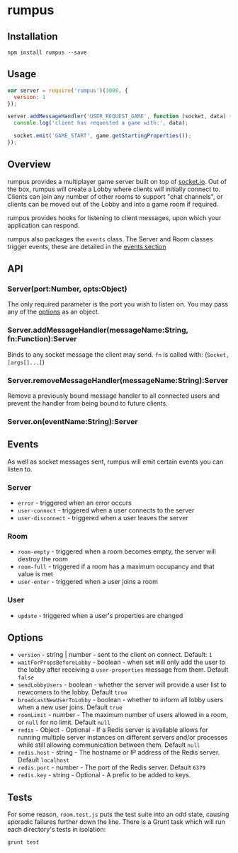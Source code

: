 # rumpus

## Installation

`npm install rumpus --save`

## Usage

```javascript
var server = require('rumpus')(3000, {
  version: 1
});

server.addMessageHandler('USER_REQUEST_GAME', function (socket, data) {
  console.log('client has requested a game with:', data);

  socket.emit('GAME_START', game.getStartingProperties());
});
```

## Overview
rumpus provides a multiplayer game server built on top of [socket.io](https://socket.io). Out of the box, rumpus will create a Lobby where clients will initially connect to. Clients can join any number of other rooms to support "chat channels", or clients can be moved out of the Lobby and into a game room if required.

rumpus provides hooks for listening to client messages, upon which your application can respond.

rumpus also packages the `events` class. The Server and Room classes trigger events, these are detailed in the [events section](https://github.com/cloakedninjas/rumpus#events)

## API

### Server(port:Number, opts:Object)
The only required parameter is the port you wish to listen on. You may pass any of the [options](https://github.com/cloakedninjas/rumpus#options) as an object.

### Server.addMessageHandler(messageName:String, fn:Function):Server
Binds to any socket message the client may send. `fn` is called with: (`Socket, [args[]...]`)

### Server.removeMessageHandler(messageName:String):Server
Remove a previously bound message handler to all connected users and prevent the handler from being bound to future clients.

### Server.on(eventName:String):Server

## Events
As well as socket messages sent, rumpus will emit certain events you can listen to.

### Server
- `error` - triggered when an error occurs
- `user-connect` - triggered when a user connects to the server
- `user-disconnect` - triggered when a user leaves the server
 
### Room
- `room-empty` - triggered when a room becomes empty, the server will destroy the room
- `room-full` - triggered if a room has a maximum occupancy and that value is met
- `user-enter` - triggered when a user joins a room

### User
- `update` - triggered when a user's properties are changed

## Options

- `version` - string | number - sent to the client on connect. Default: `1`
- `waitForPropsBeforeLobby` - boolean - when set will only add the user to the lobby after receiving a `user-properties` message from them. Default `false`
- `sendLobbyUsers` - boolean - whether the server will provide a user list to newcomers to the lobby. Default `true`
- `broadcastNewUserToLobby` - boolean - whether to inform all lobby users when a new user joins. Default `true`
- `roomLimit` - number - The maximum number of users allowed in a room, or `null` for no limit. Default `null`
- `redis` - Object - Optional - If a Redis server is available allows for running multiple server instances on different servers and/or processes while still allowing communication between them. Default `null`
- `redis.host` - string - The hostname or IP address of the Redis server. Default `localhost`
- `redis.port` - number - The port of the Redis server. Default `6379`
- `redis.key` - string - Optional - A prefix to be added to keys.

## Tests

For some reason, `room.test.js` puts the test suite into an odd state, causing sporadic failures further down the line. There is a Grunt task which will run each directory's tests in isolation: 

`grunt test`